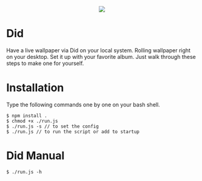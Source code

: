 <p align="center">
<img src="https://scontent-lht6-1.cdninstagram.com/v/t51.2885-15/sh0.08/e35/s640x640/87210533_204463767332803_1125770240128991247_n.jpg?_nc_ht=scontent-lht6-1.cdninstagram.com&_nc_cat=107&_nc_ohc=rggxZ8amdgIAX-x94T1&oh=d8f701f7bc9620446b866d957990e742&oe=5EC7AB77">
</p>

# Did
Have a live wallpaper via Did on your local system. Rolling wallpaper right on your desktop. Set it up with your favorite album. Just walk through these steps to make one for yourself.

# Installation
Type the following commands one by one on your bash shell.

    $ npm install .
    $ chmod +x ./run.js
    $ ./run.js -s // to set the config
    $ ./run.js // to run the script or add to startup


# Did Manual
    $ ./run.js -h
